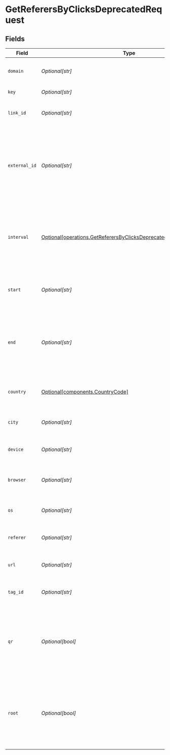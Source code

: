# GetReferersByClicksDeprecatedRequest


## Fields

| Field                                                                                                                                              | Type                                                                                                                                               | Required                                                                                                                                           | Description                                                                                                                                        |
| -------------------------------------------------------------------------------------------------------------------------------------------------- | -------------------------------------------------------------------------------------------------------------------------------------------------- | -------------------------------------------------------------------------------------------------------------------------------------------------- | -------------------------------------------------------------------------------------------------------------------------------------------------- |
| `domain`                                                                                                                                           | *Optional[str]*                                                                                                                                    | :heavy_minus_sign:                                                                                                                                 | The domain to filter analytics for.                                                                                                                |
| `key`                                                                                                                                              | *Optional[str]*                                                                                                                                    | :heavy_minus_sign:                                                                                                                                 | The short link slug.                                                                                                                               |
| `link_id`                                                                                                                                          | *Optional[str]*                                                                                                                                    | :heavy_minus_sign:                                                                                                                                 | The unique ID of the short link on Dub.                                                                                                            |
| `external_id`                                                                                                                                      | *Optional[str]*                                                                                                                                    | :heavy_minus_sign:                                                                                                                                 | This is the ID of the link in the your database. Must be prefixed with 'ext_' when passed as a query parameter.                                    |
| `interval`                                                                                                                                         | [Optional[operations.GetReferersByClicksDeprecatedQueryParamInterval]](../../models/operations/getreferersbyclicksdeprecatedqueryparaminterval.md) | :heavy_minus_sign:                                                                                                                                 | The interval to retrieve analytics for. Takes precedence over start and end. If undefined, defaults to 24h.                                        |
| `start`                                                                                                                                            | *Optional[str]*                                                                                                                                    | :heavy_minus_sign:                                                                                                                                 | The start date and time when to retrieve analytics from.                                                                                           |
| `end`                                                                                                                                              | *Optional[str]*                                                                                                                                    | :heavy_minus_sign:                                                                                                                                 | The end date and time when to retrieve analytics from. If not provided, defaults to the current date.                                              |
| `country`                                                                                                                                          | [Optional[components.CountryCode]](../../models/components/countrycode.md)                                                                         | :heavy_minus_sign:                                                                                                                                 | The country to retrieve analytics for.                                                                                                             |
| `city`                                                                                                                                             | *Optional[str]*                                                                                                                                    | :heavy_minus_sign:                                                                                                                                 | The city to retrieve analytics for.                                                                                                                |
| `device`                                                                                                                                           | *Optional[str]*                                                                                                                                    | :heavy_minus_sign:                                                                                                                                 | The device to retrieve analytics for.                                                                                                              |
| `browser`                                                                                                                                          | *Optional[str]*                                                                                                                                    | :heavy_minus_sign:                                                                                                                                 | The browser to retrieve analytics for.                                                                                                             |
| `os`                                                                                                                                               | *Optional[str]*                                                                                                                                    | :heavy_minus_sign:                                                                                                                                 | The OS to retrieve analytics for.                                                                                                                  |
| `referer`                                                                                                                                          | *Optional[str]*                                                                                                                                    | :heavy_minus_sign:                                                                                                                                 | The referer to retrieve analytics for.                                                                                                             |
| `url`                                                                                                                                              | *Optional[str]*                                                                                                                                    | :heavy_minus_sign:                                                                                                                                 | The URL to retrieve analytics for.                                                                                                                 |
| `tag_id`                                                                                                                                           | *Optional[str]*                                                                                                                                    | :heavy_minus_sign:                                                                                                                                 | The tag ID to retrieve analytics for.                                                                                                              |
| `qr`                                                                                                                                               | *Optional[bool]*                                                                                                                                   | :heavy_minus_sign:                                                                                                                                 | Filter for QR code scans. If true, filter for QR codes only. If false, filter for links only. If undefined, return both.                           |
| `root`                                                                                                                                             | *Optional[bool]*                                                                                                                                   | :heavy_minus_sign:                                                                                                                                 | Filter for root domains. If true, filter for domains only. If false, filter for links only. If undefined, return both.                             |